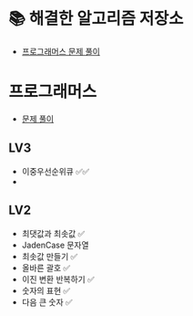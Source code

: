 # 📚 해결한 알고리즘 저장소

- [프로그래머스 문제 풀이](https://waveofymymind.tistory.com/category/%EC%95%8C%EA%B3%A0%EB%A6%AC%EC%A6%98/%ED%94%84%EB%A1%9C%EA%B7%B8%EB%9E%98%EB%A8%B8%EC%8A%A4)

# 프로그래머스 
- [문제 풀이](https://waveofymymind.tistory.com/category/%EC%95%8C%EA%B3%A0%EB%A6%AC%EC%A6%98/%ED%94%84%EB%A1%9C%EA%B7%B8%EB%9E%98%EB%A8%B8%EC%8A%A4) 

## LV3
- 이중우선순위큐 ✅✅
- 

## LV2

- 최댓값과 최솟값 ✅ 
- JadenCase 문자열
- 최솟값 만들기 ✅
- 올바른 괄호 ✅
- 이진 변환 반복하기 ✅ 
- 숫자의 표현 ✅
- 다음 큰 숫자 ✅

